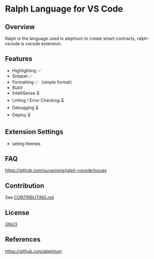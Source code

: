 # Ralph Language for VS Code

## Overview
Ralph is the language used in alephium to create smart contracts, ralph-vscode is vscode extension.

## Features
- Highlighting ✅
- Snippet ✅
- Formatting ✅（simple format）
- Build
- IntelliSense ⏳
- Linting / Error Checking ⏳
- Debugging ⏳
- Deploy ⏳
## Extension Settings
* seting themes
## FAQ
https://github.com/suyanlong/ralph-vscode/issues

## Contribution

See [CONTRIBUTING.md](https://github.com/suyanlong/ralph-vscode/blob/main/CONTRIBUTING.md)

## License

[GNU3]([LICENSE](https://github.com/suyanlong/ralph-vscode/blob/main/LICENSE))

## References
https://github.com/alephium
